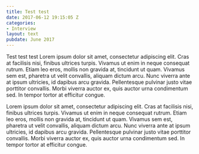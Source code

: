```yaml
---
title: Test test
date: 2017-06-12 19:15:05 Z
categories:
- Interview
layout: text
pubdate: June 2017
---
```


Test test test Lorem ipsum dolor sit amet, consectetur adipiscing elit. Cras at facilisis nisi, finibus ultrices turpis. Vivamus ut enim in neque consequat rutrum. Etiam leo eros, mollis non gravida at, tincidunt ut quam. Vivamus sem est, pharetra ut velit convallis, aliquam dictum arcu. Nunc viverra ante at ipsum ultricies, id dapibus arcu gravida. Pellentesque pulvinar justo vitae porttitor convallis. Morbi viverra auctor ex, quis auctor urna condimentum sed. In tempor tortor at efficitur congue.

Lorem ipsum dolor sit amet, consectetur adipiscing elit. Cras at facilisis nisi, finibus ultrices turpis. Vivamus ut enim in neque consequat rutrum. Etiam leo eros, mollis non gravida at, tincidunt ut quam. Vivamus sem est, pharetra ut velit convallis, aliquam dictum arcu. Nunc viverra ante at ipsum ultricies, id dapibus arcu gravida. Pellentesque pulvinar justo vitae porttitor convallis. Morbi viverra auctor ex, quis auctor urna condimentum sed. In tempor tortor at efficitur congue.
